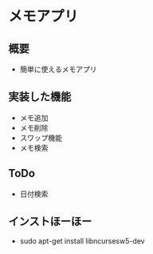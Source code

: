 # メモアプリ

## 概要

* 簡単に使えるメモアプリ


## 実装した機能

* メモ追加
* メモ削除
* スワップ機能
* メモ検索

## ToDo

* 日付検索

## インストほーほー

* sudo apt-get install libncursesw5-dev